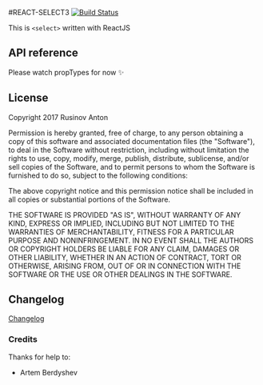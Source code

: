 #REACT-SELECT3
[![Build Status](https://travis-ci.org/RusinovAnton/pure-react-select2.svg?branch=master)](https://travis-ci.org/RusinovAnton/react-select3)  

This is `<select>` written with ReactJS

## API reference
Please watch propTypes for now ✨

## License

Copyright 2017 Rusinov Anton

Permission is hereby granted, free of charge, to any person obtaining a copy of this software and associated documentation files (the "Software"), to deal in the Software without restriction, including without limitation the rights to use, copy, modify, merge, publish, distribute, sublicense, and/or sell copies of the Software, and to permit persons to whom the Software is furnished to do so, subject to the following conditions:

The above copyright notice and this permission notice shall be included in all copies or substantial portions of the Software.

THE SOFTWARE IS PROVIDED "AS IS", WITHOUT WARRANTY OF ANY KIND, EXPRESS OR IMPLIED, INCLUDING BUT NOT LIMITED TO THE WARRANTIES OF MERCHANTABILITY, FITNESS FOR A PARTICULAR PURPOSE AND NONINFRINGEMENT. IN NO EVENT SHALL THE AUTHORS OR COPYRIGHT HOLDERS BE LIABLE FOR ANY CLAIM, DAMAGES OR OTHER LIABILITY, WHETHER IN AN ACTION OF CONTRACT, TORT OR OTHERWISE, ARISING FROM, OUT OF OR IN CONNECTION WITH THE SOFTWARE OR THE USE OR OTHER DEALINGS IN THE SOFTWARE.

## Changelog

[Changelog](https://github.com/RusinovAnton/react-select2/blob/master/CHANGELOG.md)

### Credits

Thanks for help to: 
- Artem Berdyshev 
